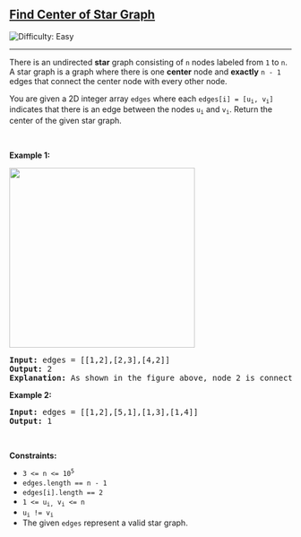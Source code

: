 <h2><a href="https://leetcode.com/problems/find-center-of-star-graph">Find Center of Star Graph</a></h2> <img src='https://img.shields.io/badge/Difficulty-Easy-brightgreen' alt='Difficulty: Easy' /><hr><p>There is an undirected <strong>star</strong> graph consisting of <code>n</code> nodes labeled from <code>1</code> to <code>n</code>. A star graph is a graph where there is one <strong>center</strong> node and <strong>exactly</strong> <code>n - 1</code> edges that connect the center node with every other node.</p>

<p>You are given a 2D integer array <code>edges</code> where each <code>edges[i] = [u<sub>i</sub>, v<sub>i</sub>]</code> indicates that there is an edge between the nodes <code>u<sub>i</sub></code> and <code>v<sub>i</sub></code>. Return the center of the given star graph.</p>

<p>&nbsp;</p>
<p><strong class="example">Example 1:</strong></p>
<img alt="" src="https://assets.leetcode.com/uploads/2021/02/24/star_graph.png" style="width: 331px; height: 321px;" />
<pre>
<strong>Input:</strong> edges = [[1,2],[2,3],[4,2]]
<strong>Output:</strong> 2
<strong>Explanation:</strong> As shown in the figure above, node 2 is connected to every other node, so 2 is the center.
</pre>

<p><strong class="example">Example 2:</strong></p>

<pre>
<strong>Input:</strong> edges = [[1,2],[5,1],[1,3],[1,4]]
<strong>Output:</strong> 1
</pre>

<p>&nbsp;</p>
<p><strong>Constraints:</strong></p>

<ul>
	<li><code>3 &lt;= n &lt;= 10<sup>5</sup></code></li>
	<li><code>edges.length == n - 1</code></li>
	<li><code>edges[i].length == 2</code></li>
	<li><code>1 &lt;= u<sub>i,</sub> v<sub>i</sub> &lt;= n</code></li>
	<li><code>u<sub>i</sub> != v<sub>i</sub></code></li>
	<li>The given <code>edges</code> represent a valid star graph.</li>
</ul>
